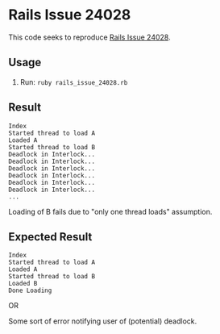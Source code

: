 # Rails Issue 24028

This code seeks to reproduce [Rails Issue 24028](https://github.com/rails/rails/issues/24028).

## Usage

1. Run: `ruby rails_issue_24028.rb`

## Result

```
Index
Started thread to load A
Loaded A
Started thread to load B
Deadlock in Interlock...
Deadlock in Interlock...
Deadlock in Interlock...
Deadlock in Interlock...
Deadlock in Interlock...
Deadlock in Interlock...
...
```

Loading of B fails due to "only one thread loads" assumption.

## Expected Result

```
Index
Started thread to load A
Loaded A
Started thread to load B
Loaded B
Done Loading
```

OR

Some sort of error notifying user of (potential) deadlock.

